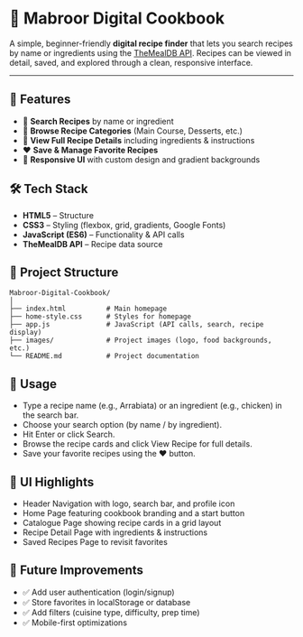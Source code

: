 # 📖 Mabroor Digital Cookbook  

A simple, beginner-friendly **digital recipe finder** that lets you search recipes by name or ingredients using the [TheMealDB API](https://www.themealdb.com/). Recipes can be viewed in detail, saved, and explored through a clean, responsive interface.  

---

## 🚀 Features  

- 🔎 **Search Recipes** by name or ingredient  
- 📂 **Browse Recipe Categories** (Main Course, Desserts, etc.)  
- 📖 **View Full Recipe Details** including ingredients & instructions  
- ❤️ **Save & Manage Favorite Recipes**  
- 🎨 **Responsive UI** with custom design and gradient backgrounds  

## 🛠️ Tech Stack  

- **HTML5** – Structure  
- **CSS3** – Styling (flexbox, grid, gradients, Google Fonts)  
- **JavaScript (ES6)** – Functionality & API calls  
- **TheMealDB API** – Recipe data source  

## 📂 Project Structure  

```plaintext
Mabroor-Digital-Cookbook/
│
├── index.html          # Main homepage
├── home-style.css      # Styles for homepage
├── app.js              # JavaScript (API calls, search, recipe display)
├── images/             # Project images (logo, food backgrounds, etc.)
└── README.md           # Project documentation
```

## 📌 Usage

- Type a recipe name (e.g., Arrabiata) or an ingredient (e.g., chicken) in the search bar.
- Choose your search option (by name / by ingredient).
- Hit Enter or click Search.
- Browse the recipe cards and click View Recipe for full details.
- Save your favorite recipes using the ❤️ button.

## 🎨 UI Highlights

- Header Navigation with logo, search bar, and profile icon
- Home Page featuring cookbook branding and a start button
- Catalogue Page showing recipe cards in a grid layout
- Recipe Detail Page with ingredients & instructions
- Saved Recipes Page to revisit favorites

## 🔮 Future Improvements

- ✅ Add user authentication (login/signup)
- ✅ Store favorites in localStorage or database
- ✅ Add filters (cuisine type, difficulty, prep time)
- ✅ Mobile-first optimizations
